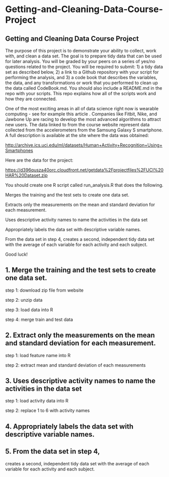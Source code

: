# Getting-and-Cleaning-Data-Course-Project
## Getting and Cleaning Data Course Project

The purpose of this project is to demonstrate your ability to collect, work with, and clean a data set. The goal is to prepare tidy data that can be used for later analysis. You will be graded by your peers on a series of yes/no questions related to the project. You will be required to submit: 1) a tidy data set as described below, 2) a link to a Github repository with your script for performing the analysis, and 3) a code book that describes the variables, the data, and any transformations or work that you performed to clean up the data called CodeBook.md. You should also include a README.md in the repo with your scripts. This repo explains how all of the scripts work and how they are connected.

One of the most exciting areas in all of data science right now is wearable computing - see for example this article . Companies like Fitbit, Nike, and Jawbone Up are racing to develop the most advanced algorithms to attract new users. The data linked to from the course website represent data collected from the accelerometers from the Samsung Galaxy S smartphone. A full description is available at the site where the data was obtained:

http://archive.ics.uci.edu/ml/datasets/Human+Activity+Recognition+Using+Smartphones

Here are the data for the project:

https://d396qusza40orc.cloudfront.net/getdata%2Fprojectfiles%2FUCI%20HAR%20Dataset.zip

You should create one R script called run_analysis.R that does the following.

Merges the training and the test sets to create one data set.

Extracts only the measurements on the mean and standard deviation for each measurement.

Uses descriptive activity names to name the activities in the data set

Appropriately labels the data set with descriptive variable names.

From the data set in step 4, creates a second, independent tidy data set with the average of each variable for each activity and each subject.

Good luck!

## 1. Merge the training and the test sets to create one data set.

step 1: download zip file from website

step 2: unzip data

step 3: load data into R

step 4: merge train and test data

## 2. Extract only the measurements on the mean and standard deviation for each measurement. 

step 1: load feature name into R

step 2:  extract mean and standard deviation of each measurements

## 3. Uses descriptive activity names to name the activities in the data set

step 1: load activity data into R

step 2: replace 1 to 6 with activity names

## 4. Appropriately labels the data set with descriptive variable names.

## 5. From the data set in step 4,
creates a second, independent tidy data set with the average of each variable for each activity and each subject.

